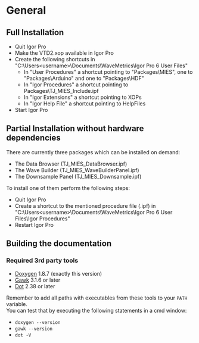 # General

## Full Installation

* Quit Igor Pro
* Make the VTD2.xop available in Igor Pro
* Create the following shortcuts in "C:\Users\<username>\Documents\WaveMetrics\Igor Pro 6 User Files"
  * In "User Procedures" a shortcut pointing to "Packages\MIES", one to "Packages\Arduino" and one to "Packages\HDF"
  * In "Igor Procedures" a shortcut pointing to Packages\TJ_MIES_Include.ipf
  * In "Igor Extensions" a shortcut pointing to XOPs
  * In "Igor Help File"  a shortcut pointing to HelpFiles
* Start Igor Pro

## Partial Installation without hardware dependencies

There are currently three packages which can be installed on demand:

* The Data Browser (TJ_MIES_DataBrowser.ipf)
* The Wave Builder (TJ_MIES_WaveBuilderPanel.ipf)
* The Downsample Panel (TJ_MIES_Downsample.ipf)

To install one of them perform the following steps:

* Quit Igor Pro
* Create a shortcut to the mentioned procedure file (.ipf) in "C:\Users\<username>\Documents\WaveMetrics\Igor Pro 6 User Files\Igor Procedures"
* Restart Igor Pro

## Building the documentation

### Required 3rd party tools
* [Doxygen](http://doxygen.org) 1.8.7 (exactly this version)
* [Gawk](http://gnuwin32.sourceforge.net/packages/gawk.htm) 3.1.6 or later
* [Dot](http://www.graphviz.org) 2.38 or later

Remember to add all paths with executables from these tools to your `PATH` variable.<br>
You can test that by executing the following statements in a cmd window:

* `doxygen --version`
* `gawk --version`
* `dot -V`
